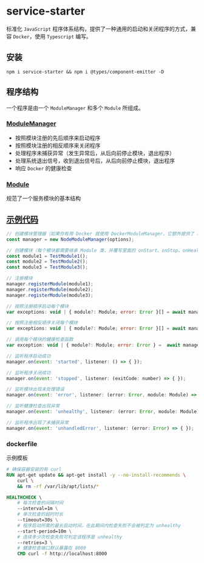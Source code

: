 # service-starter

标准化 `JavaScript` 程序体系结构，提供了一种通用的启动和关闭程序的方式，兼容 `Docker`，使用 `Typescript` 编写。

## 安装

```
npm i service-starter && npm i @types/component-emitter -D
```

## 程序结构

一个程序是由一个 `ModuleManager` 和多个 `Module` 所组成。

### [ModuleManager](./src/base/ModuleManager.ts)

* 按照模块注册的先后顺序来启动程序
* 按照模块注册的相反顺序来关闭程序
* 处理程序未捕获异常（发生异常后，从后向前停止模块，退出程序）
* 处理系统退出信号，收到退出信号后，从后向前停止模块，退出程序
* 响应 `Docker` 的健康检查

### [Module](./src/base/Module.ts)

规范了一个服务模块的基本结构

## [示例代码](./test/index.test.ts)

```js
// 创建模块管理器（如果你有用 Docker 就使用 DockerModuleManager，它额外提供了 http 健康检查服务器）
const manager = new NodeModuleManager(options);

// 创建模块（每个模块都需要继承 Module 类，并覆写里面的 onStart、onStop、onHealthCheck、onError 函数）
const module1 = TestModule1();
const module2 = TestModule2();
const module3 = TestModule3();

// 注册模块
manager.registerModule(module1);
manager.registerModule(module2);
manager.registerModule(module3);

// 按照注册顺序启动每个模块
var exceptions: void | { module?: Module; error: Error }[] = await manager.start();

// 按照注册相反顺序关闭每个模块
var exceptions: void | { module?: Module; error: Error }[] = await manager.stop();

// 调用每个模块的健康检查函数
var exception: void | { module?: Module; error: Error } =  await manager.healthCheck();

// 监听程序启动成功
manager.on(event: 'started', listener: () => { });

// 监听程序关闭成功
manager.on(event: 'stopped', listener: (exitCode: number) => { });

// 监听模块出现未处理错误
manager.on(event: 'error', listener: (error: Error, module: Module) => { });

// 监听健康检查出现异常
manager.on(event: 'unhealthy', listener: (error: Error, module: Module) => { });

// 监听程序出现了未捕获异常
manager.on(event: 'unhandledError', listener: (error: Error) => { });
```

### dockerfile

示例模板

```dockerfile
# 确保容器安装的有 curl
RUN apt-get update && apt-get install -y --no-install-recommends \
    curl \
	&& rm -rf /var/lib/apt/lists/*

HEALTHCHECK \
    # 每次检查的间隔时间
    --interval=1m \
    # 单次检查的超时时长
    --timeout=30s \
    # 程序启动所需的最长启动时间，在此期间内检查失败不会被判定为 unhealthy
    --start-period=10m \
    # 连续多少次检查失败可判定该程序是 unhealthy
    --retries=3 \
    # 健康检查端口默认暴露在 8000
    CMD curl -f http://localhost:8000
```
